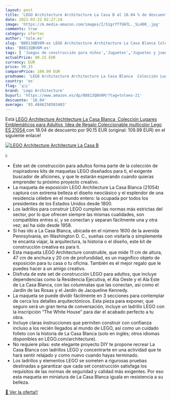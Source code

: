 ```yaml
---
layout: post
title: 'LEGO Architecture Architecture La Casa B al 18.04 % de descuento'
date: 2021-03-22 02:27:24
image: 'https://m.media-amazon.com/images/I/51grYf7UH7L._SL400_.jpg'
comments: true
category: ofertas
author: 'tole.es'
slug: 'B0813QBV6M-es LEGO Architecture Architecture La Casa Blanca Colección...'
sku: 'B0813QBV6M-es'
tags: [ 'Juegos de construcción para niños','Juguetes','Juguetes y juegos','lego','lego architecture', ]
actualPrice: 90.15 EUR
currency: EUR
price: 90.15
comparePrice: 109.99 EUR
prodname: 'LEGO Architecture Architecture La Casa Blanca  Colección Lugares Emblemáticos para Adultos  Idea de Regalo Coleccionable  multicolor  Lego ES 21054 '
country: 'es'
flag: '🇪🇸'
brand: 'Lego Architecture'
buyurl: 'https://www.amazon.es/dp/B0813QBV6M/?tag=tolees-21'
descuento: '18.04'
average: '93.4846258503403'
---
```


Está [LEGO Architecture Architecture La Casa Blanca  Colección Lugares Emblemáticos para Adultos  Idea de Regalo Coleccionable  multicolor  Lego ES 21054 ](https://www.amazon.es/dp/B0813QBV6M/?tag=tolees-21) con 18.04 de descuento por 90.15 EUR (original: 109.99 EUR) en el siguiente enlace!

[![LEGO Architecture Architecture La Casa B](https://m.media-amazon.com/images/I/51grYf7UH7L._SL400_.jpg)](https://www.amazon.es/dp/B0813QBV6M/?tag=tolees-21)

ℹ️:

- Este set de construcción para adultos forma parte de la colección de inspiradores kits de maquetas LEGO diseñados para ti, el exigente buscador de aficiones, y que te estarán esperando cuando quieras emprender tu próximo proyecto creativo.
- La maqueta de exposición LEGO Architecture La Casa Blanca (21054) captura con extrema belleza el diseño neoclásico y el esplendor de una residencia célebre en el mundo entero: la ocupada por todos los presidentes de los Estados Unidos desde 1800.
- Los ladrillos para construir LEGO cumplen las normas más estrictas del sector, por lo que ofrecen siempre las mismas cualidades, son compatibles entres sí, y se conectan y separan fácilmente una y otra vez; así ha sido desde 1958.
- Si has ido a La Casa Blanca, ubicada en el número 1600 de la avenida Pennsylvania, en Washington D. C., sueñas con visitarla o simplemente te encanta viajar, la arquitectura, la historia o el diseño, este kit de construcción creativa es para ti.
- Esta maqueta LEGO Architecture construible, que mide 11 cm de altura, 47 cm de anchura y 20 cm de profundidad, es un magnífico objeto de exposición para tu casa o tu oficina. También es el mejor regalo que le puedes hacer a un amigo creativo.
- Disfruta de este set de construcción LEGO para adultos, que incluye dependencias como la Residencia Ejecutiva, el Ala Oeste y el Ala Este de La Casa Blanca, con las columnatas que las conectan, así como el Jardín de las Rosas y el Jardín de Jacqueline Kennedy.
- La maqueta se puede dividir fácilmente en 3 secciones para contemplar de cerca los detalles arquitectónicos. Esta pieza para exponer, que seguro será un gran tema de conversación, incluye un ladrillo LEGO con la inscripción “The White House” para dar el acabado perfecto a tu obra.
- Incluye claras instrucciones que permiten construir con confianza incluso a los recién llegados al mundo de LEGO, así como un cuidado folleto con la historia de La Casa Blanca (solo en inglés; otros idiomas disponibles en LEGO.com/architecture).
- No requiere pilas: este elegante proyecto DIY te propone recrear La Casa Blanca con ladrillos LEGO y concentrarte en una actividad que te hará sentir relajado y como nuevo cuando hayas terminado.
- Los ladrillos y elementos LEGO se someten a rigurosas pruebas destinadas a garantizar que cada set construcción satisfaga los requisitos de las normas de seguridad y calidad más exigentes. Por eso esta maqueta en miniatura de La Casa Blanca iguala en resistencia a su belleza.

[🛒 Ver la oferta!!](https://www.amazon.es/dp/B0813QBV6M/?tag=tolees-21)
